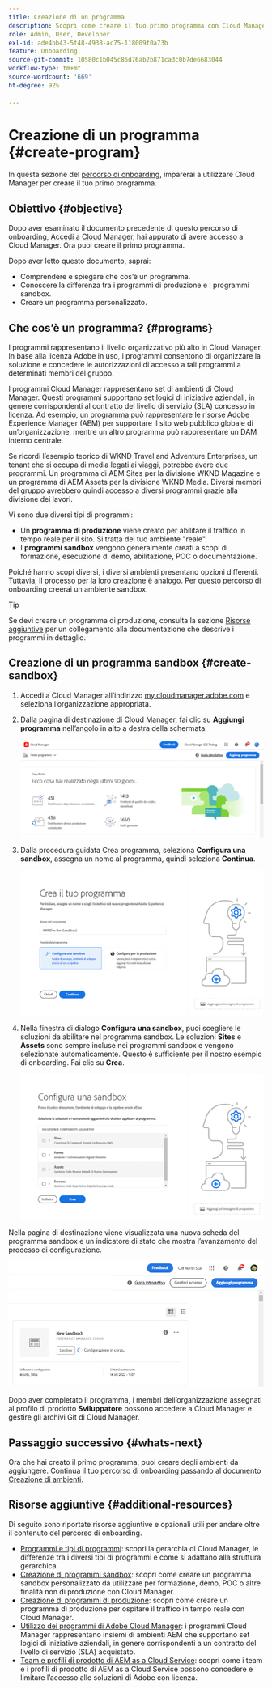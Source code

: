 ```yaml
---
title: Creazione di un programma
description: Scopri come creare il tuo primo programma con Cloud Manager.
role: Admin, User, Developer
exl-id: ade4bb43-5f48-4938-ac75-118009f0a73b
feature: Onboarding
source-git-commit: 10580c1b045c86d76ab2b871ca3c0b7de6683044
workflow-type: tm+mt
source-wordcount: '669'
ht-degree: 92%

---
```


# Creazione di un programma {#create-program}

In questa sezione del [percorso di onboarding](overview.md), imparerai a utilizzare Cloud Manager per creare il tuo primo programma.

## Obiettivo {#objective}

Dopo aver esaminato il documento precedente di questo percorso di onboarding, [Accedi a Cloud Manager](cloud-manager.md), hai appurato di avere accesso a Cloud Manager. Ora puoi creare il primo programma.

Dopo aver letto questo documento, saprai:

* Comprendere e spiegare che cos’è un programma.
* Conoscere la differenza tra i programmi di produzione e i programmi sandbox.
* Creare un programma personalizzato.

## Che cos’è un programma? {#programs}

I programmi rappresentano il livello organizzativo più alto in Cloud Manager. In base alla licenza Adobe in uso, i programmi consentono di organizzare la soluzione e concedere le autorizzazioni di accesso a tali programmi a determinati membri del gruppo.

I programmi Cloud Manager rappresentano set di ambienti di Cloud Manager. Questi programmi supportano set logici di iniziative aziendali, in genere corrispondenti al contratto del livello di servizio (SLA) concesso in licenza. Ad esempio, un programma può rappresentare le risorse Adobe Experience Manager (AEM) per supportare il sito web pubblico globale di un’organizzazione, mentre un altro programma può rappresentare un DAM interno centrale.

Se ricordi l’esempio teorico di WKND Travel and Adventure Enterprises, un tenant che si occupa di media legati ai viaggi, potrebbe avere due programmi. Un programma di AEM Sites per la divisione WKND Magazine e un programma di AEM Assets per la divisione WKND Media. Diversi membri del gruppo avrebbero quindi accesso a diversi programmi grazie alla divisione dei lavori.

Vi sono due diversi tipi di programmi:

* Un **programma di produzione** viene creato per abilitare il traffico in tempo reale per il sito. Si tratta del tuo ambiente &quot;reale&quot;.
* I **programmi sandbox** vengono generalmente creati a scopi di formazione, esecuzione di demo, abilitazione, POC o documentazione.

Poiché hanno scopi diversi, i diversi ambienti presentano opzioni differenti. Tuttavia, il processo per la loro creazione è analogo. Per questo percorso di onboarding creerai un ambiente sandbox.

>[!TIP]
>
>Se devi creare un programma di produzione, consulta la sezione [Risorse aggiuntive](#additional-resources) per un collegamento alla documentazione che descrive i programmi in dettaglio.

## Creazione di un programma sandbox {#create-sandbox}

1. Accedi a Cloud Manager all’indirizzo [my.cloudmanager.adobe.com](https://my.cloudmanager.adobe.com/) e seleziona l’organizzazione appropriata.

1. Dalla pagina di destinazione di Cloud Manager, fai clic su **Aggiungi programma** nell’angolo in alto a destra della schermata.

   ![Pagina di destinazione di Cloud Manager](/help/implementing/cloud-manager/getting-access-to-aem-in-cloud/assets/cloud-manager-my-programs.png)

1. Dalla procedura guidata Crea programma, seleziona **Configura una sandbox**, assegna un nome al programma, quindi seleziona **Continua**.

   ![Creazione del tipo di programmi](/help/implementing/cloud-manager/getting-access-to-aem-in-cloud/assets/create-sandbox.png)

1. Nella finestra di dialogo **Configura una sandbox**, puoi scegliere le soluzioni da abilitare nel programma sandbox. Le soluzioni **Sites** e **Assets** sono sempre incluse nei programmi sandbox e vengono selezionate automaticamente. Questo è sufficiente per il nostro esempio di onboarding. Fai clic su **Crea**.

   ![Selezione della soluzione](assets/set-up-sandbox-onboarding.png)

Nella pagina di destinazione viene visualizzata una nuova scheda del programma sandbox e un indicatore di stato che mostra l’avanzamento del processo di configurazione.

![Creazione di un programma sandbox dalla pagina Panoramica](/help/implementing/cloud-manager/getting-access-to-aem-in-cloud/assets/program-create-setupdemo2.png)

Dopo aver completato il programma, i membri dell’organizzazione assegnati al profilo di prodotto **Sviluppatore** possono accedere a Cloud Manager e gestire gli archivi Git di Cloud Manager.

## Passaggio successivo {#whats-next}

Ora che hai creato il primo programma, puoi creare degli ambienti da aggiungere. Continua il tuo percorso di onboarding passando al documento [Creazione di ambienti](create-environments.md).

## Risorse aggiuntive {#additional-resources}

Di seguito sono riportate risorse aggiuntive e opzionali utili per andare oltre il contenuto del percorso di onboarding.

* [Programmi e tipi di programmi](/help/implementing/cloud-manager/getting-access-to-aem-in-cloud/program-types.md): scopri la gerarchia di Cloud Manager, le differenze tra i diversi tipi di programmi e come si adattano alla struttura gerarchica.
* [Creazione di programmi sandbox](/help/implementing/cloud-manager/getting-access-to-aem-in-cloud/creating-sandbox-programs.md): scopri come creare un programma sandbox personalizzato da utilizzare per formazione, demo, POC o altre finalità non di produzione con Cloud Manager.
* [Creazione di programmi di produzione](/help/implementing/cloud-manager/getting-access-to-aem-in-cloud/creating-production-programs.md): scopri come creare un programma di produzione per ospitare il traffico in tempo reale con Cloud Manager.
* [Utilizzo dei programmi di Adobe Cloud Manager](https://experienceleague.adobe.com/docs/experience-manager-learn/cloud-service/cloud-manager/programs.html?lang=it): i programmi Cloud Manager rappresentano insiemi di ambienti AEM che supportano set logici di iniziative aziendali, in genere corrispondenti a un contratto del livello di servizio (SLA) acquistato.
* [Team e profili di prodotto di AEM as a Cloud Service](/help/onboarding/aem-cs-team-product-profiles.md): scopri come i team e i profili di prodotto di AEM as a Cloud Service possono concedere e limitare l’accesso alle soluzioni di Adobe con licenza.
